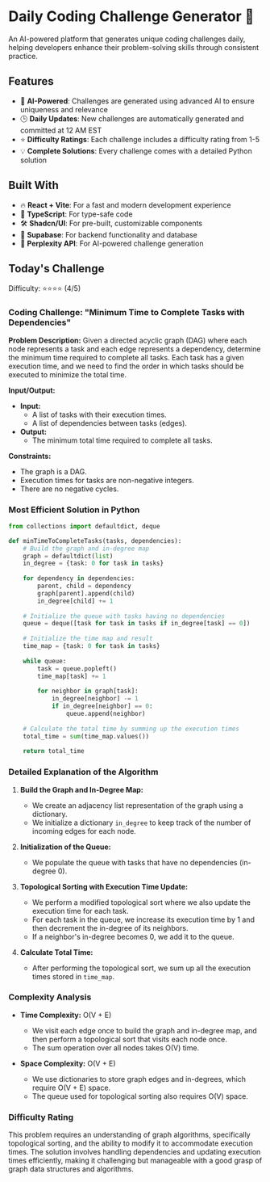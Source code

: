 # Daily Coding Challenge Generator 🚀

An AI-powered platform that generates unique coding challenges daily, helping developers enhance their problem-solving skills through consistent practice.

## Features

- 🤖 **AI-Powered**: Challenges are generated using advanced AI to ensure uniqueness and relevance
- 🕒 **Daily Updates**: New challenges are automatically generated and committed at 12 AM EST
- ⭐ **Difficulty Ratings**: Each challenge includes a difficulty rating from 1-5
- 💡 **Complete Solutions**: Every challenge comes with a detailed Python solution

## Built With

- 🔥 **React + Vite**: For a fast and modern development experience
- 🔷 **TypeScript**: For type-safe code
- 🛠️ **Shadcn/UI**: For pre-built, customizable components
- 🔌 **Supabase**: For backend functionality and database
- 🤖 **Perplexity API**: For AI-powered challenge generation

## Today's Challenge

Difficulty: ⭐⭐⭐⭐ (4/5)

### Coding Challenge: "Minimum Time to Complete Tasks with Dependencies"

**Problem Description:**
Given a directed acyclic graph (DAG) where each node represents a task and each edge represents a dependency, determine the minimum time required to complete all tasks. Each task has a given execution time, and we need to find the order in which tasks should be executed to minimize the total time.

**Input/Output:**
- **Input:**
  - A list of tasks with their execution times.
  - A list of dependencies between tasks (edges).
- **Output:**
  - The minimum total time required to complete all tasks.

**Constraints:**
- The graph is a DAG.
- Execution times for tasks are non-negative integers.
- There are no negative cycles.

### Most Efficient Solution in Python

```python
from collections import defaultdict, deque

def minTimeToCompleteTasks(tasks, dependencies):
    # Build the graph and in-degree map
    graph = defaultdict(list)
    in_degree = {task: 0 for task in tasks}
    
    for dependency in dependencies:
        parent, child = dependency
        graph[parent].append(child)
        in_degree[child] += 1
    
    # Initialize the queue with tasks having no dependencies
    queue = deque([task for task in tasks if in_degree[task] == 0])
    
    # Initialize the time map and result
    time_map = {task: 0 for task in tasks}
    
    while queue:
        task = queue.popleft()
        time_map[task] += 1
        
        for neighbor in graph[task]:
            in_degree[neighbor] -= 1
            if in_degree[neighbor] == 0:
                queue.append(neighbor)
    
    # Calculate the total time by summing up the execution times
    total_time = sum(time_map.values())
    
    return total_time
```

### Detailed Explanation of the Algorithm

1. **Build the Graph and In-Degree Map:**
   - We create an adjacency list representation of the graph using a dictionary.
   - We initialize a dictionary `in_degree` to keep track of the number of incoming edges for each node.

2. **Initialization of the Queue:**
   - We populate the queue with tasks that have no dependencies (in-degree 0).

3. **Topological Sorting with Execution Time Update:**
   - We perform a modified topological sort where we also update the execution time for each task.
   - For each task in the queue, we increase its execution time by 1 and then decrement the in-degree of its neighbors.
   - If a neighbor's in-degree becomes 0, we add it to the queue.

4. **Calculate Total Time:**
   - After performing the topological sort, we sum up all the execution times stored in `time_map`.

### Complexity Analysis

- **Time Complexity:** O(V + E)
  - We visit each edge once to build the graph and in-degree map, and then perform a topological sort that visits each node once.
  - The sum operation over all nodes takes O(V) time.
  
- **Space Complexity:** O(V + E)
  - We use dictionaries to store graph edges and in-degrees, which require O(V + E) space.
  - The queue used for topological sorting also requires O(V) space.

### Difficulty Rating

This problem requires an understanding of graph algorithms, specifically topological sorting, and the ability to modify it to accommodate execution times. The solution involves handling dependencies and updating execution times efficiently, making it challenging but manageable with a good grasp of graph data structures and algorithms.